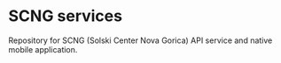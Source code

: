 # SCNG services

Repository for SCNG (Solski Center Nova Gorica) API service and 
native mobile application.